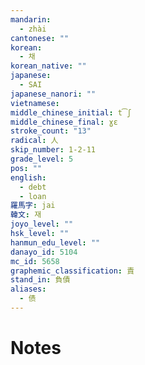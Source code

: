 ```yaml
---
mandarin:
  - zhài
cantonese: ""
korean:
  - 채
korean_native: ""
japanese:
  - SAI
japanese_nanori: ""
vietnamese:
middle_chinese_initial: t͡ʃ
middle_chinese_final: ɣɛ
stroke_count: "13"
radical: 人
skip_number: 1-2-11
grade_level: 5
pos: ""
english:
  - debt
  - loan
羅馬字: jai
韓文: 재
joyo_level: ""
hsk_level: ""
hanmun_edu_level: ""
danayo_id: 5104
mc_id: 5658
graphemic_classification: 責
stand_in: 負債
aliases:
  - 债
---
```


# Notes

